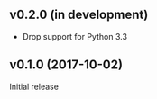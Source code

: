 v0.2.0 (in development)
-----------------------
- Drop support for Python 3.3

v0.1.0 (2017-10-02)
-------------------
Initial release
